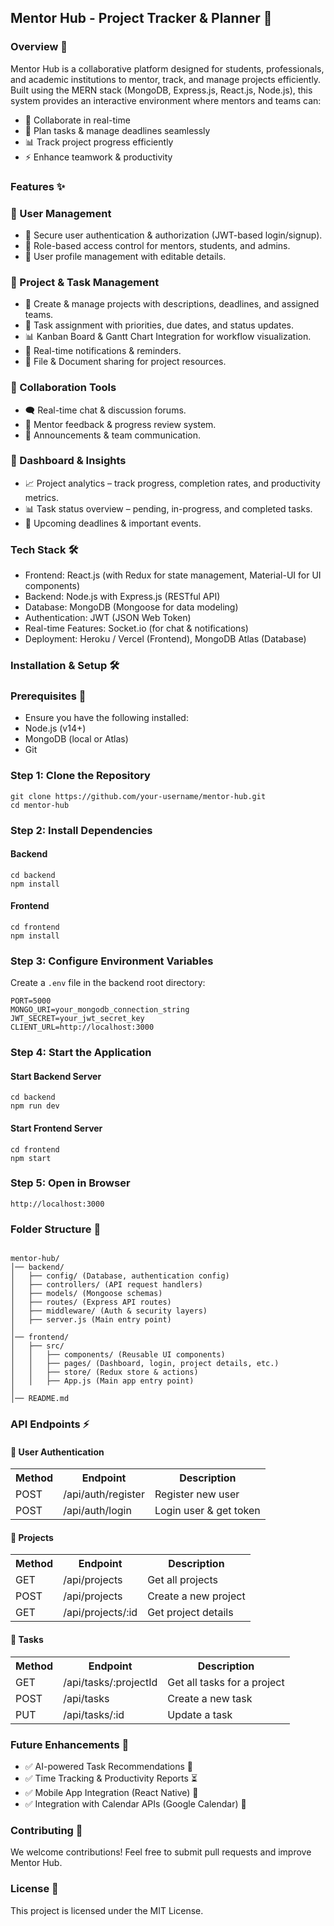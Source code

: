 <h2>Mentor Hub - Project Tracker & Planner 🚀</h2>

<h3>Overview 🎯</h3>

<p>Mentor Hub is a collaborative platform designed for students, professionals, and academic institutions to mentor, track, and manage projects efficiently. Built using the MERN stack (MongoDB, Express.js, React.js, Node.js), this system provides an interactive environment where mentors and teams can:</p>

<ul>
  <li>🤝 Collaborate in real-time</li>
  <li>📅 Plan tasks & manage deadlines seamlessly</li>
  <li>📊 Track project progress efficiently</li>
  <li>⚡ Enhance teamwork & productivity</li>
</ul>

<h3>Features ✨</h3>

<h3>🔹 User Management</h3>
<ul>
  <li>🔐 Secure user authentication & authorization (JWT-based login/signup).</li>
  <li>👥 Role-based access control for mentors, students, and admins.</li>
  <li>📝 User profile management with editable details.</li>
</ul>

<h3>🔹 Project & Task Management</h3>
<ul>
  <li>📌 Create & manage projects with descriptions, deadlines, and assigned teams.</li>
  <li>📝 Task assignment with priorities, due dates, and status updates.</li>
  <li>📊 Kanban Board & Gantt Chart Integration for workflow visualization.</li>
  <li>🔔 Real-time notifications & reminders.</li>
  <li>📂 File & Document sharing for project resources.</li>
</ul>

<h3>🔹 Collaboration Tools</h3>
<ul>
  <li>🗨️ Real-time chat & discussion forums.</li>
  <li>📣 Mentor feedback & progress review system.</li>
  <li>📢 Announcements & team communication.</li>
</ul>

<h3>🔹 Dashboard & Insights</h3>
<ul>
  <li>📈 Project analytics – track progress, completion rates, and productivity metrics.</li>
  <li>📊 Task status overview – pending, in-progress, and completed tasks.</li>
  <li>📆 Upcoming deadlines & important events.</li>
</ul>

<h3>Tech Stack 🛠️</h3>
<ul>
  <li>Frontend: React.js (with Redux for state management, Material-UI for UI components)</li>
  <li>Backend: Node.js with Express.js (RESTful API)</li>
  <li>Database: MongoDB (Mongoose for data modeling)</li>
  <li>Authentication: JWT (JSON Web Token)</li>
  <li>Real-time Features: Socket.io (for chat & notifications)</li>
  <li>Deployment: Heroku / Vercel (Frontend), MongoDB Atlas (Database)</li>
</ul>

<h3>Installation & Setup 🛠️</h3>

<h3>Prerequisites 📌</h3>
<ul>
  <li>Ensure you have the following installed:</li>
  <li>Node.js (v14+)</li>
  <li>MongoDB (local or Atlas)</li>
  <li>Git</li>
</ul>

<h3>Step 1: Clone the Repository</h3>
<pre><code>git clone https://github.com/your-username/mentor-hub.git
cd mentor-hub</code></pre>

<h3>Step 2: Install Dependencies</h3>

<h4>Backend</h4>
<pre><code>cd backend
npm install</code></pre>

<h4>Frontend</h4>
<pre><code>cd frontend
npm install</code></pre>

<h3>Step 3: Configure Environment Variables</h3>
<p>Create a <code>.env</code> file in the backend root directory:</p>
<pre><code>PORT=5000
MONGO_URI=your_mongodb_connection_string
JWT_SECRET=your_jwt_secret_key
CLIENT_URL=http://localhost:3000</code></pre>

<h3>Step 4: Start the Application</h3>

<h4>Start Backend Server</h4>
<pre><code>cd backend
npm run dev</code></pre>

<h4>Start Frontend Server</h4>
<pre><code>cd frontend
npm start</code></pre>

<h3>Step 5: Open in Browser</h3>
<pre><code>http://localhost:3000</code></pre>

<h3>Folder Structure 📂</h3>
<pre><code>
mentor-hub/
│── backend/
│   ├── config/ (Database, authentication config)
│   ├── controllers/ (API request handlers)
│   ├── models/ (Mongoose schemas)
│   ├── routes/ (Express API routes)
│   ├── middleware/ (Auth & security layers)
│   ├── server.js (Main entry point)
│
│── frontend/
│   ├── src/
│   │   ├── components/ (Reusable UI components)
│   │   ├── pages/ (Dashboard, login, project details, etc.)
│   │   ├── store/ (Redux store & actions)
│   │   ├── App.js (Main app entry point)
│
│── README.md</code></pre>

<h3>API Endpoints ⚡</h3>

<h4>🔹 User Authentication</h4>
<table>
<tr><th>Method</th><th>Endpoint</th><th>Description</th></tr>
<tr><td>POST</td><td>/api/auth/register</td><td>Register new user</td></tr>
<tr><td>POST</td><td>/api/auth/login</td><td>Login user & get token</td></tr>
</table>

<h4>🔹 Projects</h4>
<table>
<tr><th>Method</th><th>Endpoint</th><th>Description</th></tr>
<tr><td>GET</td><td>/api/projects</td><td>Get all projects</td></tr>
<tr><td>POST</td><td>/api/projects</td><td>Create a new project</td></tr>
<tr><td>GET</td><td>/api/projects/:id</td><td>Get project details</td></tr>
</table>

<h4>🔹 Tasks</h4>
<table>
<tr><th>Method</th><th>Endpoint</th><th>Description</th></tr>
<tr><td>GET</td><td>/api/tasks/:projectId</td><td>Get all tasks for a project</td></tr>
<tr><td>POST</td><td>/api/tasks</td><td>Create a new task</td></tr>
<tr><td>PUT</td><td>/api/tasks/:id</td><td>Update a task</td></tr>
</table>

<h3>Future Enhancements 🚀</h3>
<ul>
  <li>✅ AI-powered Task Recommendations 🧠</li>
  <li>✅ Time Tracking & Productivity Reports ⏳</li>
  <li>✅ Mobile App Integration (React Native) 📱</li>
  <li>✅ Integration with Calendar APIs (Google Calendar) 📅</li>
</ul>

<h3>Contributing 🤝</h3>
<p>We welcome contributions! Feel free to submit pull requests and improve Mentor Hub.</p>

<h3>License 📜</h3>
<p>This project is licensed under the MIT License.</p>
